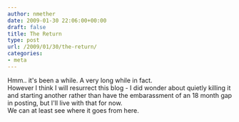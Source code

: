 ```yaml
---
author: nmether
date: 2009-01-30 22:06:00+00:00
draft: false
title: The Return
type: post
url: /2009/01/30/the-return/
categories:
- meta
---
```


Hmm.. it's been a while.  A very long while in fact.  
However I think I will resurrect this blog - I did wonder about quietly killing it and starting another rather than have the embarassment of an 18 month gap in posting, but I'll live with that for now.  
We can at least see where it goes from here.
